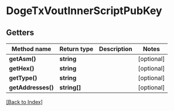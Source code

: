 # DogeTxVoutInnerScriptPubKey

## Getters

Method name | Return type | Description | Notes
------------ | ------------- | ------------- | -------------
**getAsm()** | **string** |  | [optional]
**getHex()** | **string** |  | [optional]
**getType()** | **string** |  | [optional]
**getAddresses()** | **string[]** |  | [optional]

[[Back to Index]](../index.md)
